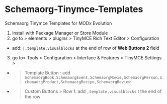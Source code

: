 Schemaorg-Tinymce-Templates
===========================

Schemaorg Tinymce Templates for MODx Evolution


1) Install with Package Manager or Store Module
2) go to > elements > plugins > TinyMCE Rich Text Editor > Configuration
* add: ```|,template,visualblocks``` at the end of row of **Web Buttons 2** field
3) go to> Tools > Configuration > Interface & Features > TinyMCE Settings > 

* > Template Button : add ```SchemaorgBook,SchemaorgEvent,SchemaorgMovie,SchemaorgPerson,SchemaorgProduct,SchemaorgRecipe,SchemaorgReview```
* > Custom Buttons > Row 1:  add ```,template,visualblocks``` t the end of the row

